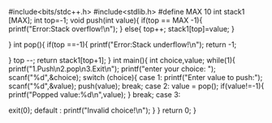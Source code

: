 #include<bits/stdc++.h>
#include<stdlib.h>
#define MAX 10
int stack1 [MAX];
int top=-1;
void push(int value){
if(top == MAX -1){
    printf("Error:Stack overflow!\n");
}
else{
    top++;
    stack1[top]=value;
}

}
int pop(){
if(top ==-1){
        printf("Error:Stack underflow!\n");
return -1;

}
top --;
return stack1[top+1];
}
int main(){
int choice,value;
while(1){
    printf("1.Push\n2.pop\n3.Exit\n");
    printf("enter your choice: ");
    scanf("%d",&choice);
    switch (choice){
case 1:
    printf("Enter value to push:");
    scanf("%d",&value);
    push(value);
    break;
case 2:
    value = pop();
    if(value!=-1){
        printf("Popped value:%d\n",value);
    }
    break;
case 3:

exit(0);
    default :
    printf("Invalid choice!\n");
    }
}
return 0;
}
